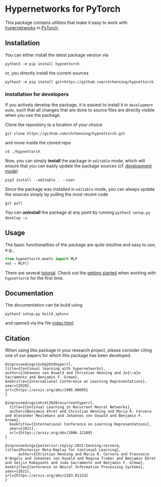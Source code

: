 # Hypernetworks for PyTorch

This package contains utilities that make it easy to work with [hypernetworks](https://arxiv.org/abs/1609.09106) in [PyTorch](https://pytorch.org/).

## Installation

You can either install the latest package version via

```
python3 -m pip install hypnettorch
```

or, you directly install the current sources

```
python3 -m pip install git+https://github.com/chrhenning/hypnettorch
```

### Installation for developers

If you actively develop the package, it is easiest to install it in `development mode`, such that all changes that are done to source files are directly visible when you use the package.

Clone the repository to a location of your choice

```
git clone https://github.com/chrhenning/hypnettorch.git
```

and move inside the cloned repo

```
cd ./hypnettorch
```

Now, you can simply **install** the package in `editable` mode, which will ensure that you can easily update the package sources (cf. [development mode](https://setuptools.readthedocs.io/en/latest/userguide/development_mode.html))

```
pip3 install --editable . --user
```

Since the package was installed in `editable` mode, you can always update the sources simply by pulling the most recent code

```
git pull
```

You can **uninstall** the package at any point by running `python3 setup.py develop -u`.

## Usage

The basic functionalities of the package are quite intuitive and easy to use, e.g.,

```python
from hypnettorch.mnets import MLP
net = MLP()
```

There are several [tutorial](https://github.com/chrhenning/hypnettorch/tree/master/hypnettorch/tutorials). Check out the [getting started](https://github.com/chrhenning/hypnettorch/blob/master/hypnettorch/tutorials/getting_started.ipynb) when working with ``hypnettorch`` for the first time.

## Documentation

The documentation can be build using 

```
python3 setup.py build_sphinx
```

and opened via the file [index.html](docs/html/index.html).

## Citation

When using this package in your research project, please consider citing one of our papers for which this package has been developed.

```
@inproceedings{oshg2019hypercl,
title={Continual learning with hypernetworks},
author={Johannes von Oswald and Christian Henning and Jo{\~a}o Sacramento and Benjamin F. Grewe},
booktitle={International Conference on Learning Representations},
year={2020},
url={https://arxiv.org/abs/1906.00695}
}
```

```
@inproceedings{ehret2020recurrenthypercl,
  title={Continual Learning in Recurrent Neural Networks},
  author={Benjamin Ehret and Christian Henning and Maria R. Cervera and Alexander Meulemans and Johannes von Oswald and Benjamin F. Grewe},
  booktitle={International Conference on Learning Representations},
  year={2021},
  url={https://arxiv.org/abs/2006.12109}
}
```

```
@inproceedings{posterior:replay:2021:henning:cervera,
title={Posterior Meta-Replay for Continual Learning}, 
      author={Christian Henning and Maria R. Cervera and Francesco D'Angelo and Johannes von Oswald and Regina Traber and Benjamin Ehret and Seijin Kobayashi and João Sacramento and Benjamin F. Grewe},
booktitle={Conference on Neural Information Processing Systems},
year={2021},
url={https://arxiv.org/abs/2103.01133}
}
```
